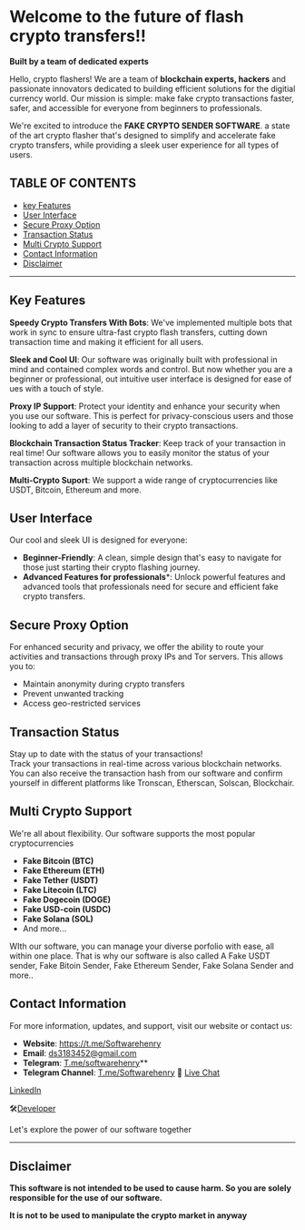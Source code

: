 # Welcome to the future of flash crypto transfers!!

**Built by a team of dedicated experts**

Hello, crypto flashers! We are a team of **blockchain experts, hackers** and passionate innovators dedicated to building efficient solutions for the digitial currency world. Our mission is simple: make fake crypto transactions faster, safer, and accessible for everyone from beginners to professionals.

We're excited to introduce the **FAKE CRYPTO SENDER SOFTWARE**. a state of the art crypto flasher that's designed to simplify and accelerate fake crypto transfers, while providing a sleek user experience for all types of users.

## TABLE OF CONTENTS
- [key Features](#key-features)
- [User Interface](#user-interface)
- [Secure Proxy Option](#secure-proxy-option)
- [Transaction Status](#transaction-status)
- [Multi Crypto Support](#multi-crypto-support)
- [Contact Information](#contact-information)
- [Disclaimer](#disclaimer)



---

## Key Features

**Speedy Crypto Transfers With Bots**: We've implemented multiple bots that work in sync to ensure ultra-fast crypto flash transfers, cutting down transaction time and making it efficient for all users.

**Sleek and Cool UI**: Our software was originally built with professional in mind and contained complex words and control. But now whether you are a beginner or professional, out intuitive user interface is designed for ease of ues with a touch of style.

**Proxy IP Support**: Protect your identity and enhance your security when you use our software. This is perfect for privacy-conscious users and those looking to add a layer of security to their crypto transactions.

**Blockchain Transaction Status Tracker**: Keep track of your transaction in real time! Our software allows you to easily monitor the status of your transaction across multiple blockchain networks.

**Multi-Crypto Suport**: We support a wide range of cryptocurrencies like USDT, Bitcoin, Ethereum and more.


## User Interface

Our cool and sleek UI is designed for everyone:

- **Beginner-Friendly**: A clean, simple design that's easy to navigate for those just starting their crypto flashing journey.
- **Advanced Features for professionals***: Unlock powerful features and advanced tools that professionals need for secure and efficient fake crypto transfers.



## Secure Proxy Option

  For enhanced security and privacy, we offer the ability to route your activities and transactions through proxy IPs and Tor servers. This allows you to:

  - Maintain anonymity during crypto transfers
  - Prevent unwanted tracking
  - Access geo-restricted services
 
## Transaction Status

Stay up to date with the status of your transactions!  
Track your transactions in real-time across various blockchain networks. You can also receive the transaction hash from our software and confirm yourself in different platforms like Tronscan, Etherscan, Solscan, Blockchair.

## Multi Crypto Support

We're all about flexibility. Our software supports the most popular cryptocurrencies

- **Fake Bitcoin (BTC)**
- **Fake Ethereum (ETH)**
- **Fake Tether (USDT)**
- **Fake Litecoin (LTC)**
- **Fake Dogecoin (DOGE)**
- **Fake USD-coin (USDC)**
- **Fake Solana (SOL)**
- And more...

WIth our software, you can manage your diverse porfolio with ease, all within one place. That is why our software is also called A Fake USDT sender, Fake Bitoin Sender, Fake Ethereum Sender, Fake Solana Sender and more..


## Contact Information

For more information, updates, and support, visit our website or contact us:

- **Website**: https://t.me/Softwarehenry
- **Email**: ds3183452@gmail.com
- **Telegram**: [T.me/softwarehenry](https://t.me/Softwarehenry)**
- **Telegram Channel**: [T.me/Softwarehenry](https://t.me/Softwarehenry)
📨 [Live Chat](https://t.me/softwarehenry)

[LinkedIn](https://www.linkedin.com/in/henry-philip-301487297?trk=contact-info)

🛠️[Developer](https://t.me/softwarehenry)

Let's explore the power of our software together


-----------


## Disclaimer

**This software is not intended to be used to cause harm. So you are solely responsible for the use of our software.**

**It is not to be used to manipulate the crypto market in anyway**
